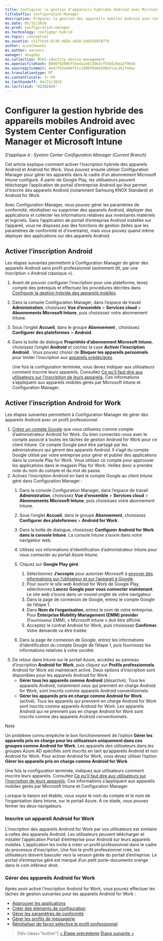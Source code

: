 ```yaml
---
title: Configurer la gestion d’appareils hybrides Android avec Microsoft Intune
titleSuffix: Configuration Manager
description: Préparez la gestion des appareils mobiles Android avec Configuration Manager et Intune.
ms.date: 05/31/2018
ms.prod: configuration-manager
ms.technology: configmgr-hybrid
ms.topic: conceptual
ms.assetid: c517fe34-0130-465b-a020-bdb555878778
author: aczechowski
ms.author: aaroncz
manager: dougeby
ms.collection: M365-identity-device-management
ms.openlocfilehash: 00907d200bf54a4a1eb13863cf5bb529aa2f9656
ms.sourcegitcommit: 4e47f63a449f5cc2d90f9d68500dfcacab1f4dac
ms.translationtype: MT
ms.contentlocale: fr-FR
ms.lasthandoff: 04/23/2019
ms.locfileid: "62282424"
---
```

# <a name="set-up-android-hybrid-device-management-with-system-center-configuration-manager-and-microsoft-intune"></a>Configurer la gestion hybride des appareils mobiles Android avec System Center Configuration Manager et Microsoft Intune

*S’applique à : System Center Configuration Manager (Current Branch)*

Cet article explique comment activer l’inscription hybride des appareils Android et Android for Work. Vous pouvez ensuite utiliser Configuration Manager pour gérer les appareils dans le cadre d’un abonnement Microsoft Intune configuré. À partir de Google Play, les utilisateurs peuvent télécharger l’application de portail d’entreprise Android qui leur permet d’inscrire des appareils Android (notamment Samsung KNOX Standard) et Android for Work.

Avec Configuration Manager, vous pouvez gérer les paramètres de conformité, réinitialiser ou supprimer des appareils Android, déployer des applications et collecter les informations relatives aux inventaires matériels et logiciels. Sans l’application de portail d’entreprise Android installée sur l’appareil, vous ne disposez pas des fonctions de gestion (telles que les paramètres de conformité et d’inventaire), mais vous pouvez quand même déployer des applications sur des appareils Android.  



## <a name="enable-android-enrollment"></a>Activer l’inscription Android  
Les étapes suivantes permettent à Configuration Manager de gérer des appareils Android sans profil professionnel (autrement dit, par une inscription « Android classique »).

1. Avant de pouvoir configurer l’inscription pour une plateforme, tenez compte des prérequis et effectuez les procédures décrites dans [Configurer la gestion hybride des appareils mobiles](setup-hybrid-mdm.md).  
2. Dans la console Configuration Manager, dans l’espace de travail **Administration**, choisissez **Vue d’ensemble** > **Services cloud** > **Abonnements Microsoft Intune**, puis choisissez votre abonnement Intune.  
3. Sous l’onglet **Accueil**, dans le groupe **Abonnement** , choisissez **Configurer des plateformes** > **Android**.  
4. Dans la boîte de dialogue **Propriétés d’abonnement Microsoft Intune**, choisissez l’onglet **Android** et cochez la case **Activer l’inscription Android** . Vous pouvez choisir de **Bloquer les appareils personnels** pour limiter l’inscription aux [appareils prédéclarés](predeclare-devices-with-hardware-id.md).

   Une fois la configuration terminée, vous devez indiquer aux utilisateurs comment inscrire leurs appareils. Consultez [Ce qu’il faut dire aux utilisateurs sur l’inscription de leurs appareils](/intune/end-user-educate). Ces informations s’appliquent aux appareils mobiles gérés par Microsoft Intune et Configuration Manager.



## <a name="enable-android-for-work-enrollment"></a>Activer l’inscription Android for Work
Les étapes suivantes permettent à Configuration Manager de gérer des appareils Android avec un profil professionnel.

1. [Créez un compte Google](https://accounts.google.com/SignUp) que vous utiliserez comme compte d’administrateur Android for Work. Ou bien connectez-vous avec le compte associé à toutes les tâches de gestion Android for Work pour ce client Intune. Ce compte Google peut être partagé par les administrateurs qui gèrent des appareils Android. Il s’agit du compte Google utilisé par votre entreprise pour gérer et publier des applications dans la console Play for Work. Vous utilisez ce compte pour approuver les applications dans le magasin Play for Work. Veillez donc à prendre note du nom du compte et du mot de passe.
2. Activez l’inscription Android en liant le compte Google au client Intune géré dans Configuration Manager :
   1. Dans la console Configuration Manager, dans l’espace de travail **Administration**, choisissez **Vue d’ensemble** > **Services cloud** > **Abonnements Microsoft Intune**, puis choisissez votre abonnement Intune.
   2. Sous l’onglet **Accueil**, dans le groupe **Abonnement**, choisissez **Configurer des plateformes** > **Android for Work**.
   3. Dans la boîte de dialogue, choisissez **Configurer Android for Work dans la console Intune**. La console Intune s’ouvre dans votre navigateur web.
   4. Utilisez vos informations d’identification d’administrateur Intune pour vous connecter au portail Azure Intune.
   5. Cliquez sur **Google Play géré**. 
       1. Sélectionnez **J’accepte** pour autoriser Microsoft à [envoyer des informations sur l’utilisateur et sur l’appareil à Google](/intune/data-intune-sends-to-google).
       2. Pour ouvrir le site web Android for Work de Google Play, sélectionnez **Lancez Google pour vous connecter maintenant**. Le site web s’ouvre dans un nouvel onglet de votre navigateur.
       3. Dans la page de connexion de Google, entrez le compte Google de l’étape 1.
       4. Dans **Nom de l’organisation**, entrez le nom de votre entreprise. Pour **Enterprise Mobility Management (EMM) provider** (Fournisseur EMM), « Microsoft Intune » doit être affiché. 
       5. Acceptez le contrat Android for Work, puis choisissez **Confirmer**. Votre demande va être traitée.

   6. Dans la page de connexion de Google, entrez les informations d’identification du compte Google de l’étape 1, puis fournissez les informations relatives à votre société.
3. De retour dans Intune sur le portail Azure, accédez au panneau d’inscription **Android for Work**, puis cliquez sur **Profils professionnels**. Android for Work est maintenant activé. Deux options d’inscription sont disponibles pour les appareils Android for Work :
   - **Gérer tous les appareils comme Android** (désactivé). Tous les appareils Android, notamment ceux qui prennent en charge Android for Work, sont inscrits comme appareils Android conventionnels.
   - **Gérer les appareils pris en charge comme Android for Work** (activé). Tous les appareils qui prennent en charge Android for Work sont inscrits comme appareils Android for Work. Les appareils Android qui ne prennent pas en charge Android for Work sont inscrits comme des appareils Android conventionnels.

> [!NOTE]
> Un problème connu empêche le bon fonctionnement de l’option **Gérer les appareils pris en charge pour les utilisateurs uniquement dans ces groupes comme Android for Work**. Les appareils des utilisateurs dans les groupes Azure AD spécifiés sont inscrits en tant qu’appareils Android et non Android for Work. Pour activer Android for Work, vous devez utiliser l’option **Gérer les appareils pris en charge comme Android for Work**.


Une fois la configuration terminée, indiquez aux utilisateurs comment inscrire leurs appareils. Consultez [Ce qu’il faut dire aux utilisateurs sur l’inscription de leurs appareils](/intune/end-user-educate). Ces informations s’appliquent aux appareils mobiles gérés par Microsoft Intune et Configuration Manager.

Lorsque la liaison est établie, vous voyez le nom du compte et le nom de l’organisation dans Intune, sur le portail Azure. À ce stade, vous pouvez fermer les deux navigateurs.

### <a name="enroll-an-android-for-work-device"></a>Inscrire un appareil Android for Work
L’inscription des appareils Android for Work par vos utilisateurs est similaire à celles des appareils Android. Les utilisateurs peuvent télécharger et installer l’application Portail d’entreprise pour Android sur leurs appareils mobiles. L’application les invite à créer un profil professionnel dans le cadre du processus d’inscription. Une fois le profil professionnel créé, les utilisateurs doivent basculer vers la version gérée du portail d’entreprise. Le portail d’entreprise géré est marqué d’un petit porte-documents orange dans le coin inférieur droit.

### <a name="manage-android-for-work-devices"></a>Gérer des appareils Android for Work
Après avoir activé l’inscription Android for Work, vous pouvez effectuer les tâches de gestion suivantes pour les appareils Android for Work :
- [Approuver les applications](/sccm/mdm/deploy-use/creating-android-applications#approve-and-deploy-android-for-work-apps)
- [Créer des éléments de configuration](/sccm/mdm/deploy-use/create-configuration-items-for-android-for-work-devices-managed-without-the-client)
- [Gérer les paramètres de conformité](/sccm/mdm/deploy-use/create-configuration-items-for-android-for-work-devices-managed-without-the-client)
- [Gérer les profils de messagerie](/sccm/mdm/deploy-use/create-exchange-activesync-profiles)
- [Réinitialiser de façon sélective le profil professionnel](/sccm/mdm/deploy-use/wipe-lock-reset-devices#selective-wipe)

> [!div class="button"]
> [< Étape précédente](create-service-connection-point.md) [Étape suivante >](set-up-additional-management.md)
